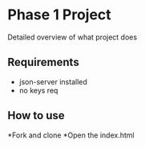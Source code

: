 # Phase 1 Project
Detailed overview of what project does

## Requirements
* json-server installed
* no keys req

## How to use
*Fork and clone
*Open the index.html


